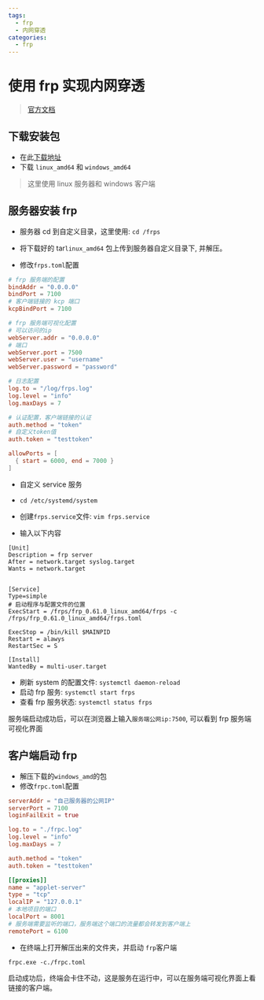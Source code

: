 ```yaml
---
tags:
  - frp
  - 内网穿透
categories:
  - frp
---
```


# 使用 frp 实现内网穿透

> [官方文档](https://gofrp.org/zh-cn/)

## 下载安装包

- 在此[下载地址](https://github.com/fatedier/frp/releases)
- 下载 `linux_amd64` 和 `windows_amd64`

> 这里使用 linux 服务器和 windows 客户端

## 服务器安装 frp

- 服务器 cd 到自定义目录，这里使用: `cd /frps`
- 将下载好的 tar`linux_amd64` 包上传到服务器自定义目录下, 并解压。

- 修改`frps.toml`配置

```toml
# frp 服务端的配置
bindAddr = "0.0.0.0"
bindPort = 7100
# 客户端链接的 kcp 端口
kcpBindPort = 7100

# frp 服务端可视化配置
# 可以访问的ip
webServer.addr = "0.0.0.0"
# 端口
webServer.port = 7500
webServer.user = "username"
webServer.password = "password"

# 日志配置
log.to = "/log/frps.log"
log.level = "info"
log.maxDays = 7

# 认证配置，客户端链接的认证
auth.method = "token"
# 自定义token值
auth.token = "testtoken"

allowPorts = [
  { start = 6000, end = 7000 }
]
```

- 自定义 service 服务

- `cd /etc/systemd/system`
- 创建`frps.service`文件: `vim frps.service`
- 输入以下内容

```service
[Unit]
Description = frp server
After = network.target syslog.target
Wants = network.target


[Service]
Type=simple
# 启动程序与配置文件的位置
ExecStart = /frps/frp_0.61.0_linux_amd64/frps -c /frps/frp_0.61.0_linux_amd64/frps.toml

ExecStop = /bin/kill $MAINPID
Restart = alawys
RestartSec = S

[Install]
WantedBy = multi-user.target
```

- 刷新 system 的配置文件: `systemctl daemon-reload`
- 启动 frp 服务: `systemctl start frps`
- 查看 frp 服务状态: `systemctl status frps`

服务端启动成功后，可以在浏览器上输入`服务端公网ip:7500`, 可以看到 frp 服务端可视化界面

## 客户端启动 frp

- 解压下载的`windows_amd`的包
- 修改`frpc.toml`配置

```toml
serverAddr = "自己服务器的公网IP"
serverPort = 7100
loginFailExit = true

log.to = "./frpc.log"
log.level = "info"
log.maxDays = 7

auth.method = "token"
auth.token = "testtoken"

[[proxies]]
name = "applet-server"
type = "tcp"
localIP = "127.0.0.1"
# 本地项目的端口
localPort = 8001
# 服务端需要监听的端口，服务端这个端口的流量都会转发到客户端上
remotePort = 6100

```

- 在终端上打开解压出来的文件夹，并启动 `frp`客户端

```shell
frpc.exe -c./frpc.toml
```

启动成功后，终端会卡住不动，这是服务在运行中，可以在服务端可视化界面上看链接的客户端。
